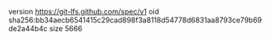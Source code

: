 version https://git-lfs.github.com/spec/v1
oid sha256:bb34aecb6541415c29cad898f3a8118d54778d6831aa8793ce79b69de2a44b4c
size 5666
